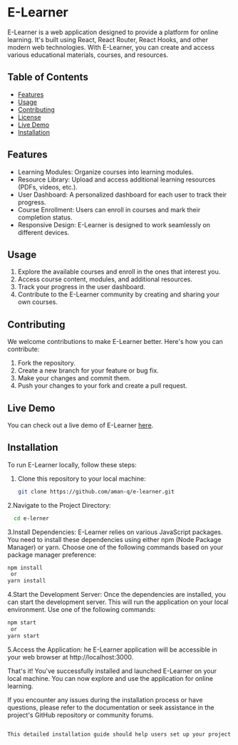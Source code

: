 # E-Learner

E-Learner is a web application designed to provide a platform for online learning. It's built using React, React Router, React Hooks, and other modern web technologies. With E-Learner, you can create and access various educational materials, courses, and resources.

## Table of Contents

- [Features](#features)
- [Usage](#usage)
- [Contributing](#contributing)
- [License](#license)
- [Live Demo](#live-demo)
- [Installation](#installation)

## Features

- Learning Modules: Organize courses into learning modules.
- Resource Library: Upload and access additional learning resources (PDFs, videos, etc.).
- User Dashboard: A personalized dashboard for each user to track their progress.
- Course Enrollment: Users can enroll in courses and mark their completion status.
- Responsive Design: E-Learner is designed to work seamlessly on different devices.

## Usage

1. Explore the available courses and enroll in the ones that interest you.
2. Access course content, modules, and additional resources.
3. Track your progress in the user dashboard.
4. Contribute to the E-Learner community by creating and sharing your own courses.

## Contributing

We welcome contributions to make E-Learner better. Here's how you can contribute:

1. Fork the repository.
2. Create a new branch for your feature or bug fix.
3. Make your changes and commit them.
4. Push your changes to your fork and create a pull request.



## Live Demo

You can check out a live demo of E-Learner [here](https://main--grand-maamoul-6251c1.netlify.app/courses).

## Installation

To run E-Learner locally, follow these steps:

1. Clone this repository to your local machine:
   ```bash
   git clone https://github.com/aman-q/e-learner.git
   ```
2.Navigate to the Project Directory:
 ```bash
   cd e-lerner
   ```
3.Install Dependencies:
  E-Learner relies on various JavaScript packages. You need to install these dependencies using either npm (Node Package Manager) or yarn. Choose one of the following commands based on your package manager preference:
   ```bash
   npm install
    or
  yarn install
 ```
4.Start the Development Server:
  Once the dependencies are installed, you can start the development server. This will run the application on your local environment. Use one of the following commands:
   ```bash
   npm start
    or
  yarn start
 ```
5.Access the Application:
 he E-Learner application will be accessible in your web browser at http://localhost:3000.

That's it! You've successfully installed and launched E-Learner on your local machine. You can now explore and use the application for online learning.

If you encounter any issues during the installation process or have questions, please refer to the documentation or seek assistance in the project's GitHub repository or community forums.
```bash

This detailed installation guide should help users set up your project on their local machines effectively. Make sure to replace `"yourusername/e-learner.git"` with the actual repository URL if it's hosted elsewhere, and ensure that you provide relevant instructions for using npm or yarn based on your project's configuration.
```
